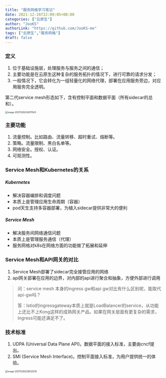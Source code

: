 ```yaml
---
title: "服务网格学习笔记"
date: 2021-12-26T22:09:05+08:00
categories: ["云原生"]
author: "JooKS"
authorLink: "https://github.com/JooKS-me"
tags: ["云原生","服务网格"]
draft: false
---
```


### 定义

1. 位于基础设施层，处理服务与服务之间的通信；
2. 主要功能是在云原生这种复杂的服务拓扑的情况下，进行可靠的请求分发；
3. 一般情况下，它会转化为一组轻量化的网络代理，部署在应用服务旁边，对应用服务完全透明。

第二代service mesh形态如下，含有控制平面和数据平面（所有sidecar的总和）。

<img src="https://img.jooks.cn/img/202112262240111.png" alt="image-20211226224011543" style="zoom:50%;" />

### 主要功能

1. 流量控制。比如路由、流量转移、超时重试、熔断等。
2. 策略。流量限制、黑白名单等。
3. 网络安全。授权、认证。
4. 可观测性。

### Service Mesh和Kubernetes的关系

##### Kubernetes

- 解决容器编排和调度问题
- 本质上是管理应用生命周期（容器）
- pod天生支持多容器部署，为植入sidecar提供非常大的便利

##### Service Mesh

- 解决服务间网络通信问题
- 本质上是管理服务通信（代理）
- 服务网格对k8s在网络方面的功能做了拓展和延伸

### Service Mesh和API网关的对比

1. Service Mesh部署了sidecar完全接管应用的网络
2. api网关部署在应用的边界，对内部的api进行聚合和抽象，方便外部进行调用

> 问：service mesh 本身的ingress gw和api gw对比有什么区别呢，能取代api-gw吗？
>
> 答：Istio的ingressgateway本质上就是LoadBalancer的service，从功能上还比不上Kong这样的成熟网关产品。如果在网关层面有更复杂的需求，Ingress可能还满足不了。

### 技术标准

1. UDPA (Universal Data Plane API)。数据平面的接入标准，主要由cncf提出。
2. SMI (Service Mesh Interface)。控制平面接入标准，为用户提供统一的体验。

<img src="https://img.jooks.cn/img/202112262256090.png" alt="image-20211226225632035" style="zoom:50%;" />
